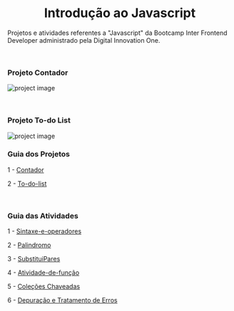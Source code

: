 <h1 align="center">Introdução ao Javascript</h1>

Projetos e atividades referentes a "Javascript" da Bootcamp Inter Frontend Developer administrado pela Digital Innovation One.

<br>

### Projeto Contador

![project image](contador/image/projectImage.png)

<br>

### Projeto To-do List

![project image](to-do-list/image/todoImage.png)

### Guia dos Projetos

1 - [Contador](contador)

2 - [To-do-list](to-do-list)

<br>

### Guia das Atividades

1 - [Sintaxe-e-operadores](sintaxe-e-operadores)

2 - [Palindromo](palindromo)

3 - [SubstituiPares](substituiPares)

4 - [Atividade-de-função](funcao)

5 - [Coleções Chaveadas](colecoes-chaveadas)

6 - [Depuração e Tratamento de Erros](debug-error)

